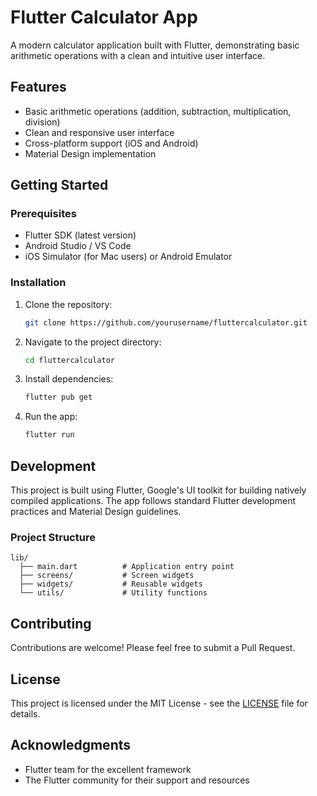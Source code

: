 # Flutter Calculator App

A modern calculator application built with Flutter, demonstrating basic arithmetic operations with a clean and intuitive user interface.

## Features

- Basic arithmetic operations (addition, subtraction, multiplication, division)
- Clean and responsive user interface
- Cross-platform support (iOS and Android)
- Material Design implementation

## Getting Started

### Prerequisites

- Flutter SDK (latest version)
- Android Studio / VS Code
- iOS Simulator (for Mac users) or Android Emulator

### Installation

1. Clone the repository:
   ```bash
   git clone https://github.com/yourusername/fluttercalculator.git
   ```

2. Navigate to the project directory:
   ```bash
   cd fluttercalculator
   ```

3. Install dependencies:
   ```bash
   flutter pub get
   ```

4. Run the app:
   ```bash
   flutter run
   ```

## Development

This project is built using Flutter, Google's UI toolkit for building natively compiled applications. The app follows standard Flutter development practices and Material Design guidelines.

### Project Structure

```
lib/
  ├── main.dart          # Application entry point
  ├── screens/           # Screen widgets
  ├── widgets/           # Reusable widgets
  └── utils/             # Utility functions
```

## Contributing

Contributions are welcome! Please feel free to submit a Pull Request.

## License

This project is licensed under the MIT License - see the [LICENSE](LICENSE) file for details.

## Acknowledgments

- Flutter team for the excellent framework
- The Flutter community for their support and resources
